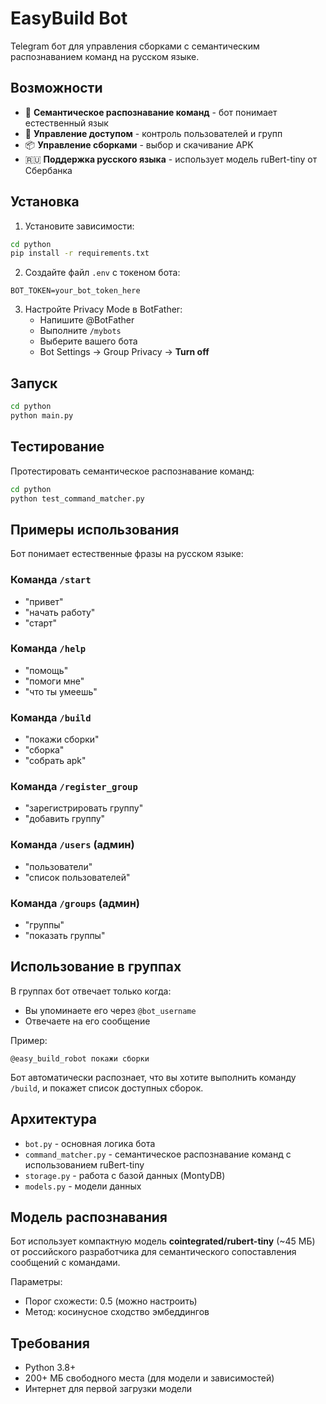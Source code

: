 # EasyBuild Bot

Telegram бот для управления сборками с семантическим распознаванием команд на русском языке.

## Возможности

- 🤖 **Семантическое распознавание команд** - бот понимает естественный язык
- 🔐 **Управление доступом** - контроль пользователей и групп
- 📦 **Управление сборками** - выбор и скачивание APK
- 🇷🇺 **Поддержка русского языка** - использует модель ruBert-tiny от Сбербанка

## Установка

1. Установите зависимости:
```bash
cd python
pip install -r requirements.txt
```

2. Создайте файл `.env` с токеном бота:
```env
BOT_TOKEN=your_bot_token_here
```

3. Настройте Privacy Mode в BotFather:
   - Напишите @BotFather
   - Выполните `/mybots`
   - Выберите вашего бота
   - Bot Settings → Group Privacy → **Turn off**

## Запуск

```bash
cd python
python main.py
```

## Тестирование

Протестировать семантическое распознавание команд:

```bash
cd python
python test_command_matcher.py
```

## Примеры использования

Бот понимает естественные фразы на русском языке:

### Команда `/start`
- "привет"
- "начать работу"
- "старт"

### Команда `/help`
- "помощь"
- "помоги мне"
- "что ты умеешь"

### Команда `/build`
- "покажи сборки"
- "сборка"
- "собрать apk"

### Команда `/register_group`
- "зарегистрировать группу"
- "добавить группу"

### Команда `/users` (админ)
- "пользователи"
- "список пользователей"

### Команда `/groups` (админ)
- "группы"
- "показать группы"

## Использование в группах

В группах бот отвечает только когда:
- Вы упоминаете его через `@bot_username`
- Отвечаете на его сообщение

Пример:
```
@easy_build_robot покажи сборки
```

Бот автоматически распознает, что вы хотите выполнить команду `/build`, и покажет список доступных сборок.

## Архитектура

- `bot.py` - основная логика бота
- `command_matcher.py` - семантическое распознавание команд с использованием ruBert-tiny
- `storage.py` - работа с базой данных (MontyDB)
- `models.py` - модели данных

## Модель распознавания

Бот использует компактную модель **cointegrated/rubert-tiny** (~45 МБ) от российского разработчика для семантического сопоставления сообщений с командами.

Параметры:
- Порог схожести: 0.5 (можно настроить)
- Метод: косинусное сходство эмбеддингов

## Требования

- Python 3.8+
- 200+ МБ свободного места (для модели и зависимостей)
- Интернет для первой загрузки модели
